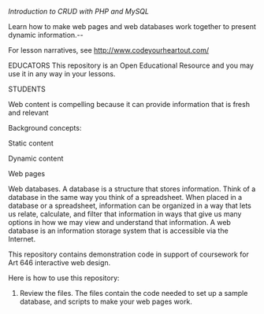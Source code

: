 *Introduction to CRUD with PHP and MySQL*

Learn how to make web pages and web databases work together to present dynamic information.--

For lesson narratives, see http://www.codeyourheartout.com/

EDUCATORS
This repository is an Open Educational Resource and you may use it in any way in your lessons.

STUDENTS


Web content is compelling because it can provide information that is fresh and relevant


Background concepts:

Static content

Dynamic content

Web pages

Web databases. A database is a structure that stores information. Think of a database in the same way you think of a spreadsheet. When placed in a database or a spreadsheet, information can be organized in a way that lets us relate, calculate, and filter that information in ways that give us many options in how we may view and understand that information. A web database is an information storage system that is accessible via the Internet. 

This repository contains demonstration code in support of coursework for Art 646 interactive web design.

Here is how to use this repository:

1. Review the files. The files contain the code needed to set up a sample database, and scripts to make your web pages work.

